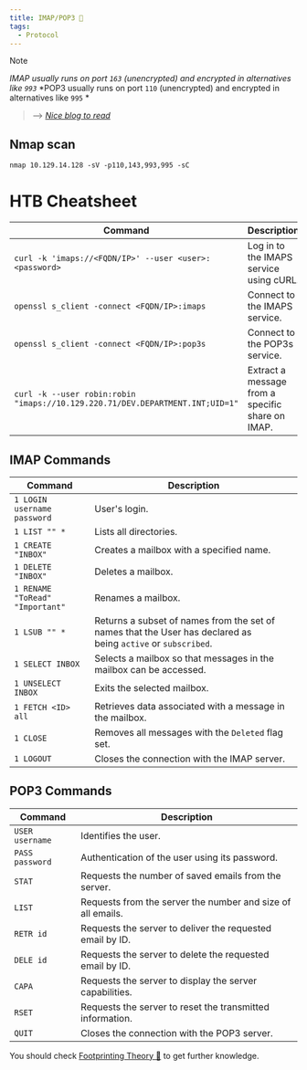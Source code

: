 ```yaml
---
title: IMAP/POP3 🍖
tags:
  - Protocol
---
```

>[!Note]
>*IMAP usually runs on port `163` (unencrypted) and encrypted in alternatives like `993`*
>*POP3 usually runs on port `110` (unencrypted) and encrypted in alternatives like `995` *

> --> *[Nice blog to read](https://www.atmail.com/blog/imap-101-manual-imap-sessions/)*

## Nmap scan

```shell
nmap 10.129.14.128 -sV -p110,143,993,995 -sC
```

# HTB Cheatsheet

| **Command**                                                                   | **Description**                                  |
| ----------------------------------------------------------------------------- | ------------------------------------------------ |
| `curl -k 'imaps://<FQDN/IP>' --user <user>:<password>`                        | Log in to the IMAPS service using cURL.          |
| `openssl s_client -connect <FQDN/IP>:imaps`                                   | Connect to the IMAPS service.                    |
| `openssl s_client -connect <FQDN/IP>:pop3s`                                   | Connect to the POP3s service.                    |
| `curl -k --user robin:robin "imaps://10.129.220.71/DEV.DEPARTMENT.INT;UID=1"` | Extract a message from a specific share on IMAP. |

## IMAP Commands

| **Command**                     | **Description**                                                                                               |
| ------------------------------- | ------------------------------------------------------------------------------------------------------------- |
| `1 LOGIN username password`     | User's login.                                                                                                 |
| `1 LIST "" *`                   | Lists all directories.                                                                                        |
| `1 CREATE "INBOX"`              | Creates a mailbox with a specified name.                                                                      |
| `1 DELETE "INBOX"`              | Deletes a mailbox.                                                                                            |
| `1 RENAME "ToRead" "Important"` | Renames a mailbox.                                                                                            |
| `1 LSUB "" *`                   | Returns a subset of names from the set of names that the User has declared as being `active` or `subscribed`. |
| `1 SELECT INBOX`                | Selects a mailbox so that messages in the mailbox can be accessed.                                            |
| `1 UNSELECT INBOX`              | Exits the selected mailbox.                                                                                   |
| `1 FETCH <ID> all`              | Retrieves data associated with a message in the mailbox.                                                      |
| `1 CLOSE`                       | Removes all messages with the `Deleted` flag set.                                                             |
| `1 LOGOUT`                      | Closes the connection with the IMAP server.                                                                   |

## POP3 Commands

|**Command**|**Description**|
|---|---|
|`USER username`|Identifies the user.|
|`PASS password`|Authentication of the user using its password.|
|`STAT`|Requests the number of saved emails from the server.|
|`LIST`|Requests from the server the number and size of all emails.|
|`RETR id`|Requests the server to deliver the requested email by ID.|
|`DELE id`|Requests the server to delete the requested email by ID.|
|`CAPA`|Requests the server to display the server capabilities.|
|`RSET`|Requests the server to reset the transmitted information.|
|`QUIT`|Closes the connection with the POP3 server.|

You should check [Footprinting Theory 🌚](/notes/Info/HTB%20Academy/footprinting_theory.md) to get further knowledge.